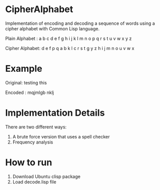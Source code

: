 # CipherAlphabet

Implementation of encoding and decoding a sequence of words using a cipher alphabet with Common Lisp language.

Plain Alphabet : a b c d e f g h i j k l m n o p q r s t u v w x y z

Cipher Alphabet: d e f p q a b k l c r s t g y z h i j m n o u v w x


# Example

Original: testing this

Encoded : mqjmlgb nklj


# Implementation Details

There are two different ways: 

1. A brute force version that uses a spell checker
2. Frequency analysis


# How to run

1. Download Ubuntu clisp package
2. Load decode.lisp file

